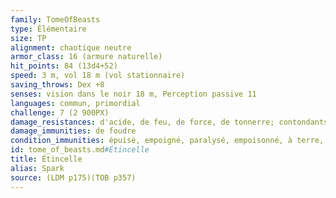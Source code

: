 ```yaml
---
family: TomeOfBeasts
type: Élémentaire
size: TP
alignment: chaotique neutre
armor_class: 16 (armure naturelle)
hit_points: 84 (13d4+52)
speed: 3 m, vol 18 m (vol stationnaire)
saving_throws: Dex +8
senses: vision dans le noir 18 m, Perception passive 11
languages: commun, primordial
challenge: 7 (2 900PX)
damage_resistances: d'acide, de feu, de force, de tonnerre; contondants, perforants et tranchants issus d'armes non magiques
damage_immunities: de foudre
condition_immunities: épuisé, empoigné, paralysé, empoisonné, à terre, entravé, inconscient
id: tome_of_beasts.md#Étincelle
title: Étincelle
alias: Spark
source: (LDM p175)(TOB p357)
---
```


